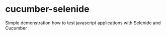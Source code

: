 cucumber-selenide
=================

Simple demonstration how to test javascript applications with Selenide and Cucumber

